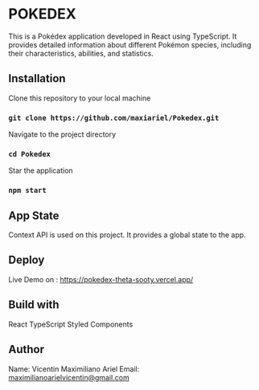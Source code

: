 # POKEDEX

This is a Pokédex application developed in React using TypeScript. It provides detailed information about different Pokémon species, including their characteristics, abilities, and statistics.

## Installation

Clone this repository to your local machine

### `git clone https://github.com/maxiariel/Pokedex.git`

Navigate to the project directory

### `cd Pokedex`

Star the application

### `npm start`

## App State 

Context API is used on this project. It provides a global state to the app.

## Deploy

Live Demo on : https://pokedex-theta-sooty.vercel.app/

## Build with 

React
TypeScript
Styled Components


## Author 

Name: Vicentin Maximiliano Ariel
Email: maximilianoarielvicentin@gmail.com




